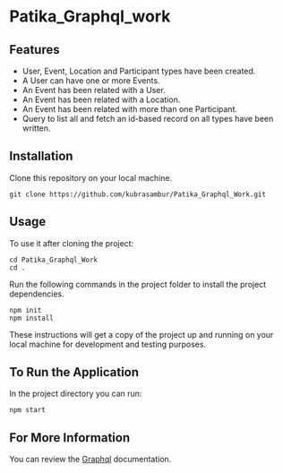 # Patika_Graphql_work
 
## Features 
- User, Event, Location and Participant types have been created. 
- A User can have one or more Events.
- An Event has been related with a User.
- An Event has been related with a Location.
- An Event has been related with more than one Participant.
- Query to list all and fetch an id-based record on all types have been written.

## Installation
Clone this repository on your local machine.

```
git clone https://github.com/kubrasambur/Patika_Graphql_Work.git
```

## Usage
To use it after cloning the project:
```
cd Patika_Graphql_Work
cd .
```
Run the following commands in the project folder to install the project dependencies.

```
npm init
npm install
```
These instructions will get a copy of the project up and running on your local machine for development and testing purposes.

## To Run the Application
In the project directory you can run:

```
npm start
```
## For More Information
You can review the [Graphql](https://graphql.org/) documentation.
